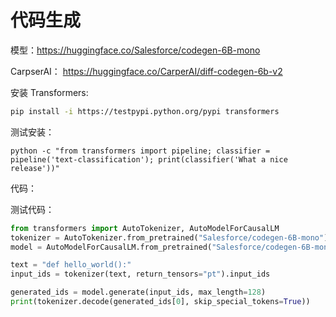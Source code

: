 # 代码生成

模型：https://huggingface.co/Salesforce/codegen-6B-mono

CarpserAI： https://huggingface.co/CarperAI/diff-codegen-6b-v2

安装 Transformers:

```bash
pip install -i https://testpypi.python.org/pypi transformers
```

测试安装：

```
python -c "from transformers import pipeline; classifier = pipeline('text-classification'); print(classifier('What a nice release'))"
```

代码：

测试代码：

```python
from transformers import AutoTokenizer, AutoModelForCausalLM
tokenizer = AutoTokenizer.from_pretrained("Salesforce/codegen-6B-mono")
model = AutoModelForCausalLM.from_pretrained("Salesforce/codegen-6B-mono")

text = "def hello_world():"
input_ids = tokenizer(text, return_tensors="pt").input_ids

generated_ids = model.generate(input_ids, max_length=128)
print(tokenizer.decode(generated_ids[0], skip_special_tokens=True))
```
